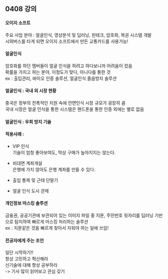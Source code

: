 ## 0408 강의 <br/>

#### 오이지 소프트<br/>
주요 사업 분야 : 얼굴인식, 영상분석 및 딥러닝, 핀테크, 암호화, 복권 시스템 개발<br/>
시외버스를 타게 되면 오이지 소프트에서 만든 교통카드를 사용가능!<br/>

#### 얼굴인식<br/>
암호화를 하던 멤버들이 얼굴 인식을 하려고 하다보니까 어려움이 컸음<br/>
확률을 가지고 하는 분야, 이정도가 맞다, 아니다를 통한 것 <br/>
ex : 출입관리, 바이오 인증 솔루션, 얼굴인식 졸음방지 솔루션<br/>

#### 얼굴인식 : 국내 외 시장 현황<br/>
중국은 정부의 전폭적인 지원 속에 안면인식 시장 규모가 굉장히 큼 <br/>
국내 시장은 얼굴 인식을 통한 시스템은 핸드폰을 통한 인증 외에는 별로 없음 <br/>

#### 얼굴인식 : 우회 방지 기술<br/>

#### 적용사례 :<br/>
- VIP 인식 <br/>
기술이 엄청 좋아보여도, 막상 구매가 높아지지는 않는다.<br/>

- 비대면 계좌개설<br/>
은행에 가지 않아도 은행 계좌를 만들 수 있다. <br/>

- 출입 통제 및 근태 단말기<br/>
- 얼굴 인식 도시 관제<br/>

#### 개인정보 마스킹 솔루션<br/>
금융권, 공공기관에 보관되어 있는 이미지 파일 중 지문, 주민번호 뒷자리를 딥러닝 기반으로 탐지하여 빠르게 마스킹 처리하는 솔루션<br/>
ex : 지문같은 것을 빠르게 찾아서 지워야 하는 일에 쓰임!<br/>

#### 전공자에게 주는 조언<br/>
일단 시작하기!!<br/>
항상 고민하고 혁신해라<br/>
신기술에 대해 항상 공부하라<br/> -> 기사 많이 읽어보고 관심 갖기
